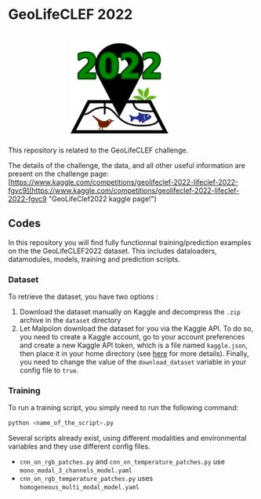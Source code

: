 # GeoLifeCLEF 2022

<div align="center">
  <a href="https://www.kaggle.com/competitions/geolifeclef-2022-lifeclef-2022-fgvc9"><img src="../../../docs/resources/GLC2022_thumbnail.jpg" alt="glc22_thumbnail" style="width: 200px;  margin-top: 15px; margin-right: 50px;"></a>
</div>

This repository is related to the GeoLifeCLEF challenge.

The details of the challenge, the data, and all other useful information are present on the challenge page: [https://www.kaggle.com/competitions/geolifeclef-2022-lifeclef-2022-fgvc9](https://www.kaggle.com/competitions/geolifeclef-2022-lifeclef-2022-fgvc9 "GeoLifeClef2022 kaggle page!")

## Codes
In this repository you will find fully functionnal training/prediction examples on the the GeoLifeCLEF2022 dataset. This includes dataloaders, datamodules, models, training and prediction scripts.

### Dataset

To retrieve the dataset, you have two options :
1. Download the dataset manually on Kaggle and decompress the `.zip` archive in the `dataset` directory
2. Let Malpolon download the dataset for you via the Kaggle API. To do so, you need to create a Kaggle account, go to your account preferences and create a new Kaggle API token, which is a file named `kaggle.json`, then place it in your home directory (see [here](https://www.kaggle.com/docs/api#getting-started-installation-&-authentication) for more details). Finally, you need to change the value of the `download_dataset` variable in your config file to `true`.


### Training

To run a training script, you simply need to run the following command:
```bash
python <name_of_the_script>.py
```

Several scripts already exist, using different modalities and environmental variables and they use different config files.
- `cnn_on_rgb_patches.py` and `cnn_on_temperature_patches.py` use `mono_modal_3_channels_model.yaml`
- `cnn_on_rgb_temperature_patches.py` uses `homogeneous_multi_modal_model.yaml`